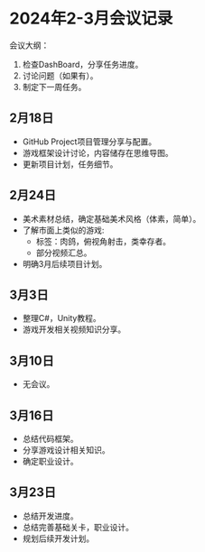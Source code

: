 # 2024年2-3月会议记录

会议大纲：

1. 检查DashBoard，分享任务进度。
2. 讨论问题（如果有）。
3. 制定下一周任务。

## 2月18日

- GitHub Project项目管理分享与配置。
- 游戏框架设计讨论，内容储存在思维导图。
- 更新项目计划，任务细节。

## 2月24日

- 美术素材总结，确定基础美术风格（体素，简单）。
- 了解市面上类似的游戏:
    - 标签：肉鸽，俯视角射击，类幸存者。
    - 部分视频汇总。
- 明确3月后续项目计划。

## 3月3日

- 整理C#，Unity教程。
- 游戏开发相关视频知识分享。

## 3月10日

- 无会议。

## 3月16日

- 总结代码框架。
- 分享游戏设计相关知识。
- 确定职业设计。

## 3月23日

- 总结开发进度。
- 总结完善基础关卡，职业设计。
- 规划后续开发计划。
